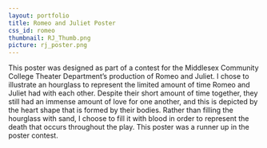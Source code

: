 ```yaml
---
layout: portfolio
title: Romeo and Juliet Poster
css_id: romeo
thumbnail: RJ_Thumb.png
picture: rj_poster.png
---
```

This poster was designed as part of a contest for the Middlesex Community College Theater Department’s production of Romeo and Juliet. I chose to illustrate an hourglass to represent the limited amount of time Romeo and Juliet had with each other. Despite their short amount of time together, they still had an immense amount of love for one another, and this is depicted by the heart shape that is formed by their bodies. Rather than filling the hourglass with sand, I choose to fill it with blood in order to represent the death that occurs throughout the play. This poster was a runner up in the poster contest.
